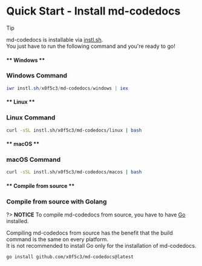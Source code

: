 # Quick Start - Install md-codedocs

> [!TIP]
> md-codedocs is installable via [instl.sh](https://instl.sh).\
> You just have to run the following command and you're ready to go!

<!-- tabs:start -->

#### ** Windows **

### Windows Command

```powershell
iwr instl.sh/x0f5c3/md-codedocs/windows | iex
```

#### ** Linux **

### Linux Command

```bash
curl -sSL instl.sh/x0f5c3/md-codedocs/linux | bash
```

#### ** macOS **

### macOS Command

```bash
curl -sSL instl.sh/x0f5c3/md-codedocs/macos | bash
```

#### ** Compile from source **

### Compile from source with Golang

?> **NOTICE**
To compile md-codedocs from source, you have to have [Go](https://golang.org/) installed.

Compiling md-codedocs from source has the benefit that the build command is the same on every platform.\
It is not recommended to install Go only for the installation of md-codedocs.

```command
go install github.com/x0f5c3/md-codedocs@latest
```

<!-- tabs:end -->
